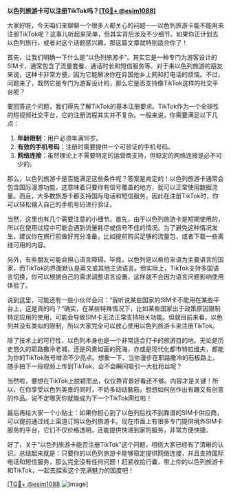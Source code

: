 **以色列旅游卡可以注册TikTok吗？[[TG💪+ @esim1088](https://t.me/s/esim1088)]**

大家好呀，今天咱们来聊聊一个很多人都关心的问题——以色列旅游卡能不能用来注册TikTok呢？这事儿听起来简单，但其实背后涉及不少细节。如果你正计划去以色列旅行，或者对这个话题感兴趣，那这篇文章就特别适合你了！

首先，让我们明确一下什么是“以色列旅游卡”。其实它是一种专门为游客设计的SIM卡，通常包含了流量套餐、通话时长和短信服务等。对于来以色列旅游的朋友来说，这种卡非常方便，因为它能解决你在异国他乡上网和打电话的烦恼。不过，问题来了，既然它是专门为游客设计的，那么它是否支持像TikTok这样的社交平台呢？

要回答这个问题，我们得先了解TikTok的基本注册要求。TikTok作为一个全球性的短视频社交平台，它的注册流程其实并不复杂。一般来说，你需要满足以下几点：

1. **年龄限制**：用户必须年满16岁。
2. **有效的手机号码**：注册时需要提供一个可验证的手机号码。
3. **网络连接**：虽然理论上不需要特定的运营商支持，但稳定的网络连接是必不可少的。

那么，以色列旅游卡是否能满足这些条件呢？答案是肯定的！以色列旅游卡通常会包含国际漫游功能，这意味着只要你有信号覆盖的地方，就可以正常使用数据流量。而且，大多数旅游卡都支持国际电话和短信服务，因此在注册TikTok时，你可以轻松输入自己的手机号码进行验证。

当然，这里也有几个需要注意的小细节。首先，由于以色列旅游卡是短期使用的，所以在使用过程中可能会遇到流量耗尽或信号不佳的情况。为了避免这种情况发生，建议你在旅行前做好充分准备，比如提前购买足够的流量包，或者下载一些离线可用的内容。

另外，有些朋友可能会担心语言障碍。毕竟，以色列是以希伯来语为主要语言的国家，而TikTok的界面默认是英文或其他主流语言。但实际上，TikTok支持多国语言切换，你可以根据自己的需求调整语言设置，这样就不会因为语言问题影响使用体验了。

说到这里，可能还有一些小伙伴会问：“我听说某些国家的SIM卡不能用在某些平台上，这是真的吗？”确实，在某些特殊情况下，比如某些国家出于政策原因限制特定应用的使用，可能会导致SIM卡无法正常支持相关功能。但就目前来看，以色列并没有类似的限制，所以大家完全可以放心使用以色列旅游卡来注册TikTok。

除了技术上的可行性，以色列本身也是一个非常适合打卡的旅游目的地。无论是历史悠久的耶路撒冷老城，还是风景如画的死海，亦或是现代化都市特拉维夫，都能为你的TikTok账号增添不少亮点。想象一下，当你漫步在耶路撒冷的石板路上，随手拍下一段视频上传到TikTok，会不会瞬间吸引一大批粉丝呢？

当然啦，要想在TikTok上脱颖而出，仅仅靠背景好看还不够。内容才是关键！所以，在你享受以色列美景的同时，不妨多动动脑筋，想想如何创作出有趣又有创意的作品。说不定哪天你就能成为下一个TikTok网红啦！

最后再给大家一个小贴士：如果你担心到了以色列后找不到靠谱的SIM卡供应商，可以提前通过线上渠道订购以色列旅游卡。现在市面上有很多专门提供境外SIM卡服务的平台，它们不仅价格透明，还能提供快递到家的服务，非常方便快捷。

好了，关于“以色列旅游卡能否注册TikTok”这个问题，相信大家已经有了清晰的认识。总结起来就是：只要你的以色列旅游卡能够稳定提供网络连接，并且支持国际电话和短信服务，那么完全没有任何问题！赶紧收拾行囊，带上你的以色列旅游卡和TikTok，一起去探索这个充满魅力的国度吧！

[[TG💪+ @esim1088](https://t.me/s/esim1088) ![Image](https://i.postimg.cc/4NQfJmqS/Snipaste-2025-05-13-00-14-12.png)]